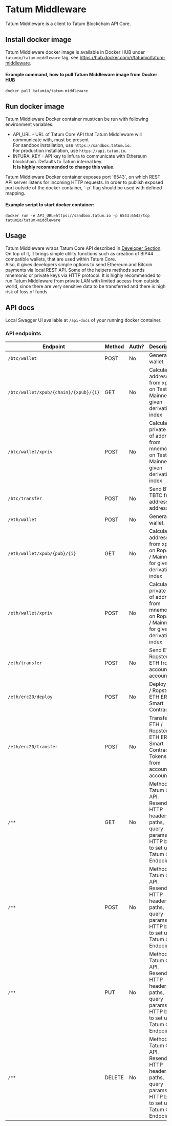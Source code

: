 # Tatum Middleware 
Tatum Middleware is a client to Tatum Blockchain API Core.

## Install docker image
Tatum Middleware docker image is available in Docker HUB under `tatumio/tatum-middleware` tag, see <a href="https://hub.docker.com/r/tatumio/tatum-middleware">https://hub.docker.com/r/tatumio/tatum-middleware</a>.

#### Example command, how to pull Tatum Middleware image from Docker HUB
```docker pull tatumio/tatum-middleware```

## Run docker image
Tatum Middleware Docker container must/can be run with following environment variables:
  * API_URL - URL of Tatum Core API that Tatum Middleware will communicate with, must be present<br/>
  For sandbox installation, use `https://sandbox.tatum.io`.<br/>
  For production installation, use `https://api.tatum.io`.<br/>
  * INFURA_KEY - API key to Infura to communicate with Ethereum blockchain. Defaults to Tatum internal key.<br/>
  <b>It is highly recommended to change this value.</b>
<p>
Tatum Middleware Docker container exposes port `6543`, on which REST API server listens for incoming HTTP requests.
In order to publish exposed port outside of the docker container, `-p` flag should be used with defined mapping.
</p>

#### Example script to start docker container: <br/>
```docker run -e API_URL=https://sandbox.tatum.io -p 6543:6543/tcp tatumio/tatum-middleware```

## Usage
Tatum Middleware wraps Tatum Core API described in <a target="_blank" href="https://developer.tatum.io">Developer Section</a>.<br/>
On top of it, it brings simple utility functions such as creation of BIP44 compatible wallets, that are used within Tatum Core.<br/>
Also, it gives developers simple options to send Ethereum and Bitcoin payments via local REST API.
Some of the helpers methods sends mnemonic or private keys via HTTP protocol. It is highly recommended to
run Tatum Middleware from private LAN with limited access from outside world, since there are very sensitive
data to be transferred and there is high risk of loss of funds.

## API docs
Local Swagger UI available at `/api-docs` of your running docker container.

### API endpoints
<!-- markdown-swagger -->
 Endpoint                              | Method | Auth? | Description                                                                                                          
 ------------------------------------- | ------ | ----- | ---------------------------------------------------------------------------------------------------------------------
 `/btc/wallet`                         | POST   | No    | Generate wallet.                                                                                                     
 `/btc/wallet/xpub/{chain}/{xpub}/{i}` | GET    | No    | Calculate address from xpub on Testnet / Mainnet for given derivation index                                          
 `/btc/wallet/xpriv`                   | POST   | No    | Calculate private key of address from mnemonic on Testnet / Mainnet for given derivation index                       
 `/btc/transfer`                       | POST   | No    | Send BTC / TBTC from address to address                                                                              
 `/eth/wallet`                         | POST   | No    | Generate wallet.                                                                                                     
 `/eth/wallet/xpub/{pub}/{i}`          | GET    | No    | Calculate address from xpub on Ropsten / Mainnet for given derivation index                                          
 `/eth/wallet/xpriv`                   | POST   | No    | Calculate private key of address from mnemonic on Ropsten / Mainnet for given derivation index                       
 `/eth/transfer`                       | POST   | No    | Send ETH / Ropsten ETH from account to account                                                                       
 `/eth/erc20/deploy`                   | POST   | No    | Deploy ETH / Ropsten ETH ERC20 Smart Contract                                                                        
 `/eth/erc20/transfer`                 | POST   | No    | Transfer ETH / Ropsten ETH ERC20 Smart Contract Tokens from account to account                                       
 `/**`                                 | GET    | No    | Methods of Tatum Core API. Resends all HTTP headers, paths, query params and HTTP body to set up Tatum Core Endpoint.
 `/**`                                 | POST   | No    | Methods of Tatum Core API. Resends all HTTP headers, paths, query params and HTTP body to set up Tatum Core Endpoint.
 `/**`                                 | PUT    | No    | Methods of Tatum Core API. Resends all HTTP headers, paths, query params and HTTP body to set up Tatum Core Endpoint.
 `/**`                                 | DELETE | No    | Methods of Tatum Core API. Resends all HTTP headers, paths, query params and HTTP body to set up Tatum Core Endpoint.
<!-- /markdown-swagger -->
